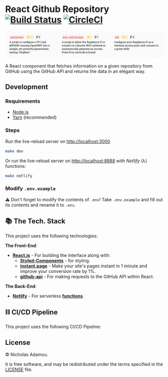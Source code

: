 # React Github Repository [![Build Status](https://travis-ci.org/nicholasadamou/react-github-repository.svg?branch=master)](https://travis-ci.org/nicholasadamou/react-github-repository) [![CircleCI](https://circleci.com/gh/nicholasadamou/react-github-repository.svg?style=svg)](https://circleci.com/gh/nicholasadamou/react-github-repository)

![preview](preview.png)

A React component that fetches information on a given repository from GitHub using the GitHub API and returns the data in an elegant way.

## Development

### Requirements

- [Node.js](https://nodejs.org/en/)
- [Yarn](https://yarnpkg.com/en/) (recommended)

### Steps

Run the live-reload server on <http://localhost:3000>

```bash
make dev
```

Or run the live-reload server on <http://localhost:8888> with _Netlify_ (λ) functions:

```bash
make netlify
```

### Modify `.env.example`

⚠️ Don't forget to modify the contents of `.env`! Take `.env.example` and fill out its contents and rename it to `.env`.

## 📚 The Tech. Stack

This project uses the following technologies:

**The Front-End**:

- [**React.js**](https://reactjs.org/) - For building the interface along with:
  - [**Styled-Components**](https://www.styled-components.com/) - for styling.
  - [**instant.page**](https://instant.page/) - Make your site's pages instant in 1 minute and improve your conversion rate by 1%.
  - [**github-api**](https://www.npmjs.com/package/github-api) - For making requests to the GitHub API within React.

**The Back-End**:

- [**Netlify**](https://netlify.com/) - For serverless [**functions**](functions/).

## ⛓️ CI/CD Pipeline

This project uses the following CI/CD Pipeline:

## License

© Nicholas Adamou.

It is free software, and may be redistributed under the terms specified in the [LICENSE] file.

[license]: LICENSE
